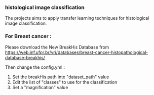 ### histological image classification
The projects aims to apply transfer learning techniques for histological image classification.
### For Breast cancer :
Please download the New BreakHis Database from 
https://web.inf.ufpr.br/vri/databases/breast-cancer-histopathological-database-breakhis/

Then change the config.yml : 
1. Set the breakHis path into "dataset_path" value
2. Edit the list of "classes" to use for the classification
3. Set a "magnification" value
